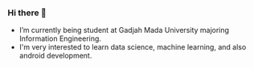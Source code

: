 ### Hi there 👋

- I’m currently being student at Gadjah Mada University majoring Information Engineering.
- I'm very interested to learn data science, machine learning, and also android development.
